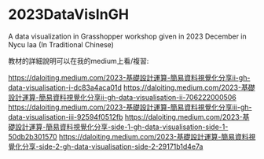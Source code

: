 # 2023DataVisInGH
A data visualization in Grasshopper workshop given in 2023 December in Nycu Iaa (In Traditional Chinese)

教材的詳細說明可以在我的medium上看/複習:

https://daloiting.medium.com/2023-基礎設計運算-簡易資料視覺化分享ii-gh-data-visualisation-i-dc83a4aca01d
https://daloiting.medium.com/2023-基礎設計運算-簡易資料視覺化分享ii-gh-data-visualisation-ii-706222000506
https://daloiting.medium.com/2023-基礎設計運算-簡易資料視覺化分享iii-gh-data-visualisation-iii-92594f0512fb
https://daloiting.medium.com/2023-基礎設計運算-簡易資料視覺化分享-side-1-gh-data-visualisation-side-1-50db2b301570
https://daloiting.medium.com/2023-基礎設計運算-簡易資料視覺化分享-side-2-gh-data-visualisation-side-2-29171b1d4e7a
